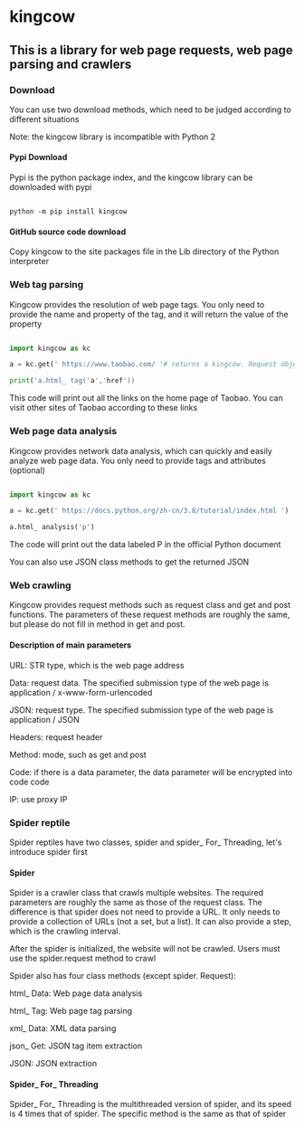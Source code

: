# kingcow

## This is a library for web page requests, web page parsing and crawlers

### Download

You can use two download methods, which need to be judged according to different situations

Note: the kingcow library is incompatible with Python 2

#### Pypi Download

Pypi is the python package index, and the kingcow library can be downloaded with pypi

```

python -m pip install kingcow

```

#### GitHub source code download

Copy kingcow to the site packages file in the Lib directory of the Python interpreter

### Web tag parsing

Kingcow provides the resolution of web page tags. You only need to provide the name and property of the tag, and it will return the value of the property

```Python

import kingcow as kc

a = kc.get(' https://www.taobao.com/ '# returns a kingcow. Request object and sends the request using get

print('a.html_ tag('a','href'))

```

This code will print out all the links on the home page of Taobao. You can visit other sites of Taobao according to these links

### Web page data analysis

Kingcow provides network data analysis, which can quickly and easily analyze web page data. You only need to provide tags and attributes (optional)

```Python

import kingcow as kc

a = kc.get(' https://docs.python.org/zh-cn/3.8/tutorial/index.html ')

a.html_ analysis('p')

```

The code will print out the data labeled P in the official Python document

You can also use JSON class methods to get the returned JSON

### Web crawling

Kingcow provides request methods such as request class and get and post functions. The parameters of these request methods are roughly the same, but please do not fill in method in get and post.

#### Description of main parameters

URL: STR type, which is the web page address

Data: request data. The specified submission type of the web page is application / x-www-form-urlencoded

JSON: request type. The specified submission type of the web page is application / JSON

Headers: request header

Method: mode, such as get and post

Code: if there is a data parameter, the data parameter will be encrypted into code code

IP: use proxy IP

### Spider reptile

Spider reptiles have two classes, spider and spider_ For_ Threading, let's introduce spider first

#### Spider

Spider is a crawler class that crawls multiple websites. The required parameters are roughly the same as those of the request class. The difference is that spider does not need to provide a URL. It only needs to provide a collection of URLs (not a set, but a list). It can also provide a step, which is the crawling interval.

After the spider is initialized, the website will not be crawled. Users must use the spider.request method to crawl

Spider also has four class methods (except spider. Request):

html_ Data: Web page data analysis

html_ Tag: Web page tag parsing

xml_ Data: XML data parsing

json_ Get: JSON tag item extraction

JSON: JSON extraction

#### Spider_ For_ Threading

Spider_ For_ Threading is the multithreaded version of spider, and its speed is 4 times that of spider. The specific method is the same as that of spider
